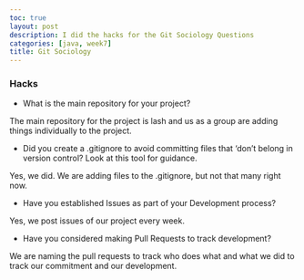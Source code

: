 ```yaml
---
toc: true
layout: post
description: I did the hacks for the Git Sociology Questions
categories: [java, week7]
title: Git Sociology
---
```

### Hacks

- What is the main repository for your project?

The main repository for the project is lash and us as a group are adding things individually to the project. 
- Did you create a .gitignore to avoid committing files that ‘don’t belong in version control? Look at this tool for guidance.

Yes, we did. We are adding files to the .gitignore, but not that many right now. 
- Have you established Issues as part of your Development process? 

Yes, we post issues of our project every week.
- Have you considered making Pull Requests to track development? 

We are naming the pull requests to track who does what and what we did to track our commitment and our development. 